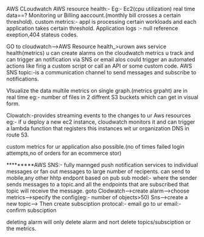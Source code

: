 AWS CLoudwatch
AWS resource health:- Eg:- Ec2(cpu utilization)
real time data==?
Monitoring ur Billing aaccount.(monthly bill crosses a certain threshold).
custom metrics:- appl is processing certain workloads and each application takes certain threshold.
Application logs :- null reference exeption,404 stateus codes.

GO to cloudwatch-->AWS Resource health_>urown  aws service health(metrics)
u can create alarms on the cloudwatch metrics u track
and can trigger an notification via SNS or email alos could trigger an automated actions like firig a custom script or call an API
or some custom code.
AWS SNS topic:-is a communication channel to send messages and subscribe to notifications.


VIsualize the data
multile metrics on single graph.(metrics grpaht) are in real time
eg:- number of files in 2 diffrent S3 buckets which can get in visual form.

Clowatch:-provides streaming events to the changes to ur Aws resources
eg:- if u deploy a new ec2 instance, cloudwatch monitors it and can trigger a lambda function that registers this instances
wit ur organization DNS in route 53.

custom metrics for ur application also possible.(no of times failed login attempts,no of orders for an ecommerce stor)

*********AWS SNS:-
fully mannged push notification services to individual messages or fan out messages to large number of recipents.
can send to mobile,any other hhtp endpont
based on pub sub model:- where the sender sends messages to a topic.and all the endpoints that are subscribed that topic will receive the message.
goto Clodwatch-->create alarm-->choose metrics-->specify the config(eg:- number of objects>50)
Sns-->create a new topic-->
Then create subsciption
protocal:- email
go to ur email:- confirm subsciption

deleting alarm will only delete alarm and nort delete topics/subsciption or the metrics.



